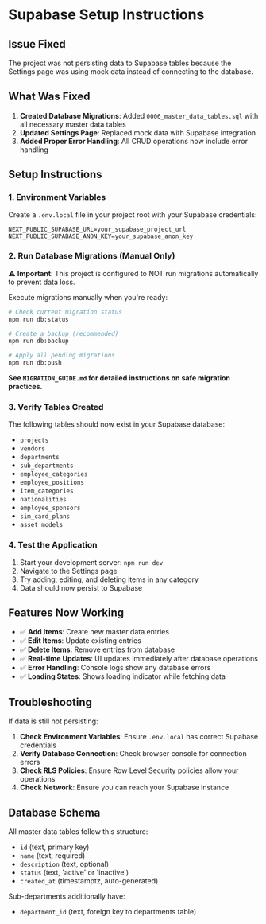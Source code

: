 # Supabase Setup Instructions

## Issue Fixed
The project was not persisting data to Supabase tables because the Settings page was using mock data instead of connecting to the database.

## What Was Fixed

1. **Created Database Migrations**: Added `0006_master_data_tables.sql` with all necessary master data tables
2. **Updated Settings Page**: Replaced mock data with Supabase integration
3. **Added Proper Error Handling**: All CRUD operations now include error handling

## Setup Instructions

### 1. Environment Variables
Create a `.env.local` file in your project root with your Supabase credentials:

```env
NEXT_PUBLIC_SUPABASE_URL=your_supabase_project_url
NEXT_PUBLIC_SUPABASE_ANON_KEY=your_supabase_anon_key
```

### 2. Run Database Migrations (Manual Only)
⚠️ **Important**: This project is configured to NOT run migrations automatically to prevent data loss.

Execute migrations manually when you're ready:

```bash
# Check current migration status
npm run db:status

# Create a backup (recommended)
npm run db:backup

# Apply all pending migrations
npm run db:push
```

**See `MIGRATION_GUIDE.md` for detailed instructions on safe migration practices.**

### 3. Verify Tables Created
The following tables should now exist in your Supabase database:
- `projects`
- `vendors`
- `departments`
- `sub_departments`
- `employee_categories`
- `employee_positions`
- `item_categories`
- `nationalities`
- `employee_sponsors`
- `sim_card_plans`
- `asset_models`

### 4. Test the Application
1. Start your development server: `npm run dev`
2. Navigate to the Settings page
3. Try adding, editing, and deleting items in any category
4. Data should now persist to Supabase

## Features Now Working

- ✅ **Add Items**: Create new master data entries
- ✅ **Edit Items**: Update existing entries
- ✅ **Delete Items**: Remove entries from database
- ✅ **Real-time Updates**: UI updates immediately after database operations
- ✅ **Error Handling**: Console logs show any database errors
- ✅ **Loading States**: Shows loading indicator while fetching data

## Troubleshooting

If data is still not persisting:

1. **Check Environment Variables**: Ensure `.env.local` has correct Supabase credentials
2. **Verify Database Connection**: Check browser console for connection errors
3. **Check RLS Policies**: Ensure Row Level Security policies allow your operations
4. **Check Network**: Ensure you can reach your Supabase instance

## Database Schema

All master data tables follow this structure:
- `id` (text, primary key)
- `name` (text, required)
- `description` (text, optional)
- `status` (text, 'active' or 'inactive')
- `created_at` (timestamptz, auto-generated)

Sub-departments additionally have:
- `department_id` (text, foreign key to departments table)
